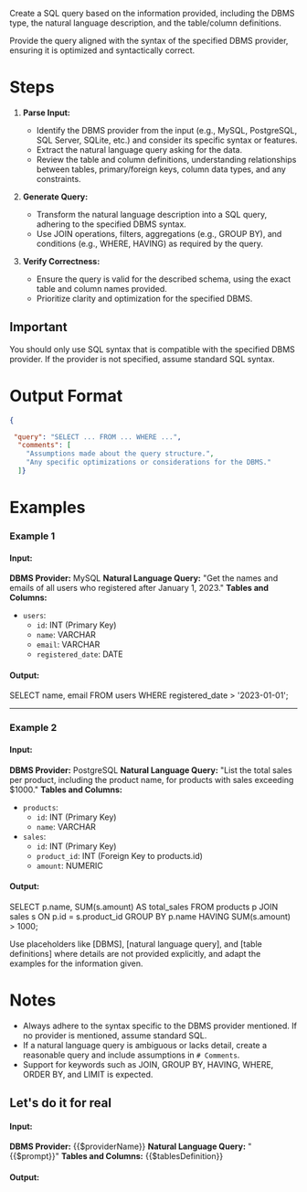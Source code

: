 ﻿Create a SQL query based on the information provided, including the DBMS type, the natural language description, and the table/column definitions.

Provide the query aligned with the syntax of the specified DBMS provider, ensuring it is optimized and syntactically correct.

# Steps

1. **Parse Input:**
   - Identify the DBMS provider from the input (e.g., MySQL, PostgreSQL, SQL Server, SQLite, etc.) and consider its specific syntax or features.
   - Extract the natural language query asking for the data.
   - Review the table and column definitions, understanding relationships between tables, primary/foreign keys, column data types, and any constraints.

2. **Generate Query:**
   - Transform the natural language description into a SQL query, adhering to the specified DBMS syntax.
   - Use JOIN operations, filters, aggregations (e.g., GROUP BY), and conditions (e.g., WHERE, HAVING) as required by the query.

3. **Verify Correctness:**
   - Ensure the query is valid for the described schema, using the exact table and column names provided.
   - Prioritize clarity and optimization for the specified DBMS.

## Important

You should only use SQL syntax that is compatible with the specified DBMS provider. If the provider is not specified, assume standard SQL syntax.
 
# Output Format 

```json
{

 "query": "SELECT ... FROM ... WHERE ...",
  "comments": [
    "Assumptions made about the query structure.",
    "Any specific optimizations or considerations for the DBMS."
  ]}
```

# Examples

### Example 1

#### Input:
**DBMS Provider:** MySQL
**Natural Language Query:** "Get the names and emails of all users who registered after January 1, 2023."
**Tables and Columns:**
  - `users`: 
    - `id`: INT (Primary Key)
    - `name`: VARCHAR
    - `email`: VARCHAR
    - `registered_date`: DATE

#### Output:

SELECT name, email
FROM users
WHERE registered_date > '2023-01-01';


---

### Example 2

#### Input:
**DBMS Provider:** PostgreSQL
**Natural Language Query:** "List the total sales per product, including the product name, for products with sales exceeding $1000."
**Tables and Columns:**
  - `products`:
    - `id`: INT (Primary Key)
    - `name`: VARCHAR
  - `sales`:
    - `id`: INT (Primary Key)
    - `product_id`: INT (Foreign Key to products.id)
    - `amount`: NUMERIC

#### Output:
SELECT p.name, SUM(s.amount) AS total_sales
FROM products p
JOIN sales s ON p.id = s.product_id
GROUP BY p.name
HAVING SUM(s.amount) > 1000;

Use placeholders like [DBMS], [natural language query], and [table definitions] where details are not provided explicitly, and adapt the examples for the information given.

# Notes

- Always adhere to the syntax specific to the DBMS provider mentioned. If no provider is mentioned, assume standard SQL.
- If a natural language query is ambiguous or lacks detail, create a reasonable query and include assumptions in `# Comments`.
- Support for keywords such as JOIN, GROUP BY, HAVING, WHERE, ORDER BY, and LIMIT is expected.

## Let's do it for real

#### Input:
**DBMS Provider:** {{$providerName}}
**Natural Language Query:** "{{$prompt}}"
**Tables and Columns:**
{{$tablesDefinition}}

#### Output:
